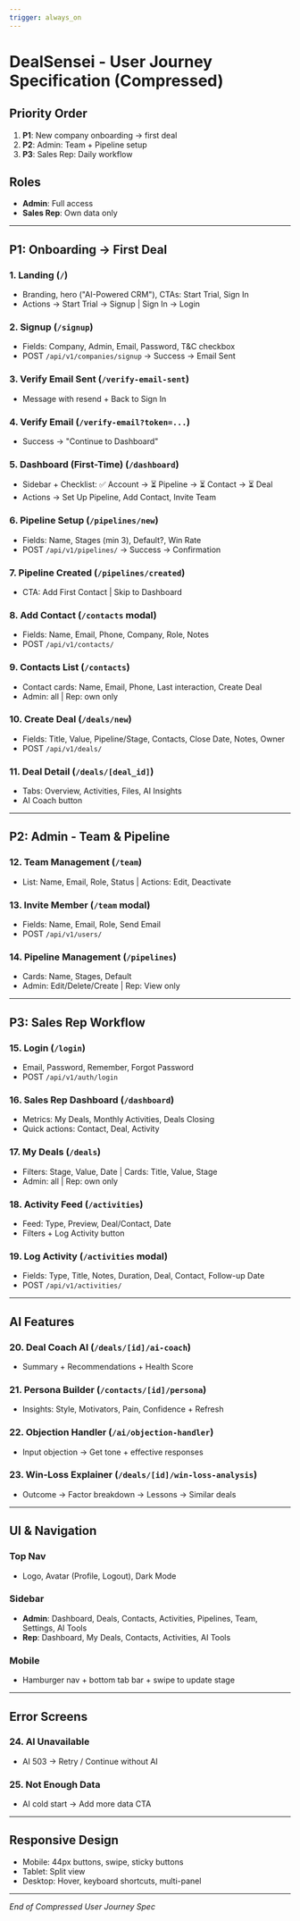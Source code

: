 ```yaml
---
trigger: always_on
---
```


# DealSensei - User Journey Specification (Compressed)

## Priority Order

1. **P1**: New company onboarding → first deal
2. **P2**: Admin: Team + Pipeline setup
3. **P3**: Sales Rep: Daily workflow

## Roles

- **Admin**: Full access
- **Sales Rep**: Own data only

---

## P1: Onboarding → First Deal

### 1. **Landing** (`/`)

- Branding, hero ("AI-Powered CRM"), CTAs: Start Trial, Sign In
- Actions → Start Trial → Signup | Sign In → Login

### 2. **Signup** (`/signup`)

- Fields: Company, Admin, Email, Password, T\&C checkbox
- POST `/api/v1/companies/signup` → Success → Email Sent

### 3. **Verify Email Sent** (`/verify-email-sent`)

- Message with resend + Back to Sign In

### 4. **Verify Email** (`/verify-email?token=...`)

- Success → "Continue to Dashboard"

### 5. **Dashboard (First-Time)** (`/dashboard`)

- Sidebar + Checklist: ✅ Account → ⏳ Pipeline → ⏳ Contact → ⏳ Deal
- Actions → Set Up Pipeline, Add Contact, Invite Team

### 6. **Pipeline Setup** (`/pipelines/new`)

- Fields: Name, Stages (min 3), Default?, Win Rate
- POST `/api/v1/pipelines/` → Success → Confirmation

### 7. **Pipeline Created** (`/pipelines/created`)

- CTA: Add First Contact | Skip to Dashboard

### 8. **Add Contact** (`/contacts` modal)

- Fields: Name, Email, Phone, Company, Role, Notes
- POST `/api/v1/contacts/`

### 9. **Contacts List** (`/contacts`)

- Contact cards: Name, Email, Phone, Last interaction, Create Deal
- Admin: all | Rep: own only

### 10. **Create Deal** (`/deals/new`)

- Fields: Title, Value, Pipeline/Stage, Contacts, Close Date, Notes, Owner
- POST `/api/v1/deals/`

### 11. **Deal Detail** (`/deals/[deal_id]`)

- Tabs: Overview, Activities, Files, AI Insights
- AI Coach button

---

## P2: Admin - Team & Pipeline

### 12. **Team Management** (`/team`)

- List: Name, Email, Role, Status | Actions: Edit, Deactivate

### 13. **Invite Member** (`/team` modal)

- Fields: Name, Email, Role, Send Email
- POST `/api/v1/users/`

### 14. **Pipeline Management** (`/pipelines`)

- Cards: Name, Stages, Default
- Admin: Edit/Delete/Create | Rep: View only

---

## P3: Sales Rep Workflow

### 15. **Login** (`/login`)

- Email, Password, Remember, Forgot Password
- POST `/api/v1/auth/login`

### 16. **Sales Rep Dashboard** (`/dashboard`)

- Metrics: My Deals, Monthly Activities, Deals Closing
- Quick actions: Contact, Deal, Activity

### 17. **My Deals** (`/deals`)

- Filters: Stage, Value, Date | Cards: Title, Value, Stage
- Admin: all | Rep: own only

### 18. **Activity Feed** (`/activities`)

- Feed: Type, Preview, Deal/Contact, Date
- Filters + Log Activity button

### 19. **Log Activity** (`/activities` modal)

- Fields: Type, Title, Notes, Duration, Deal, Contact, Follow-up Date
- POST `/api/v1/activities/`

---

## AI Features

### 20. **Deal Coach AI** (`/deals/[id]/ai-coach`)

- Summary + Recommendations + Health Score

### 21. **Persona Builder** (`/contacts/[id]/persona`)

- Insights: Style, Motivators, Pain, Confidence + Refresh

### 22. **Objection Handler** (`/ai/objection-handler`)

- Input objection → Get tone + effective responses

### 23. **Win-Loss Explainer** (`/deals/[id]/win-loss-analysis`)

- Outcome → Factor breakdown → Lessons → Similar deals

---

## UI & Navigation

### Top Nav

- Logo, Avatar (Profile, Logout), Dark Mode

### Sidebar

- **Admin**: Dashboard, Deals, Contacts, Activities, Pipelines, Team, Settings, AI Tools
- **Rep**: Dashboard, My Deals, Contacts, Activities, AI Tools

### Mobile

- Hamburger nav + bottom tab bar + swipe to update stage

---

## Error Screens

### 24. **AI Unavailable**

- AI 503 → Retry / Continue without AI

### 25. **Not Enough Data**

- AI cold start → Add more data CTA

---

## Responsive Design

- Mobile: 44px buttons, swipe, sticky buttons
- Tablet: Split view
- Desktop: Hover, keyboard shortcuts, multi-panel

---

_End of Compressed User Journey Spec_
